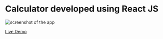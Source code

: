 # Calculator developed using React JS
 
![screenshot of the app](https://raw.githubusercontent.com/praveenorugantitech/praveenorugantitech-reactjs/master/0_Projects/praveenorugantitech-calculator/src/images/screenshot.PNG "Calculator")


[Live Demo](https://praveen-calculator-app.firebaseapp.com/)


